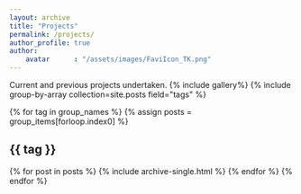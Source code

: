 ```yaml
---
layout: archive
title: "Projects"
permalink: /projects/
author_profile: true
author:
    avatar      : "/assets/images/FaviIcon_TK.png"
---
```

Current and previous projects undertaken.
{% include gallery%}
{% include group-by-array collection=site.posts field="tags" %}

{% for tag in group_names %}
  {% assign posts = group_items[forloop.index0] %}
  <h2 id="{{ tag | slugify }}" class="archive__subtitle">{{ tag }}</h2>
  {% for post in posts %}
    {% include archive-single.html %}
  {% endfor %}
{% endfor %}